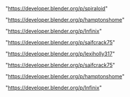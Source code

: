 "https://developer.blender.org/p/spiraloid"

"https://developer.blender.org/p/hamptonshome"

"https://developer.blender.org/p/Infinix"

"https://developer.blender.org/p/saifcrack75"

 
"https://developer.blender.org/p/lexiholly317"


"https://developer.blender.org/p/saifcrack75"


"https://developer.blender.org/p/hamptonshome"


"https://developer.blender.org/p/Infinix"


 

